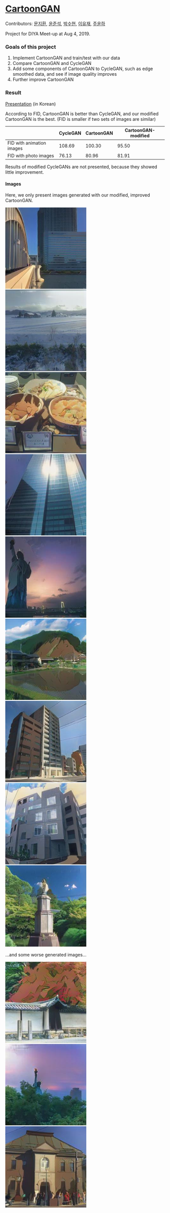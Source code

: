 # [CartoonGAN](http://openaccess.thecvf.com/content_cvpr_2018/papers/Chen_CartoonGAN_Generative_Adversarial_CVPR_2018_paper.pdf)

Contributors: [문지환](https://github.com/mnmjh1215), [윤준석](https://github.com/kokookok77), [박수현](https://github.com/suhyunS2), [이유재](https://github.com/yujaelee), [주윤하](https://github.com/YoonHaJoo)

Project for DIYA Meet-up at Aug 4, 2019.

### Goals of this project

1. Implement CartoonGAN and train/test with our data
2. Compare CartoonGAN and CycleGAN
3. Add some components of CartoonGAN to CycleGAN, such as edge smoothed data, and see if image quality improves
4. Further improve CartoonGAN

### Result

[Presentation](./images/meet-up.pdf) (in Korean)

According to FID, CartoonGAN is better than CycleGAN, and our modified CartoonGAN is the best. (FID is smaller if two sets of images are similar)

|                           | CycleGAN | CartoonGAN | CartoonGAN-modified |
|---------------------------|----------|------------|---------------------|
| FID with animation images | 108.69   | 100.30     | 95.50               |
| FID with photo images     | 76.13    | 80.96      | 81.91               |

Results of modified CycleGANs are not presented, because they showed little improvement.

#### Images

Here, we only present images generated with our modified, improved CartoonGAN.

![ex-1.jpg](./images/ex-1.jpg)
![ex-2.jpg](./images/ex-2.jpg)
![ex-3.jpg](./images/ex-3.jpg)
![ex-4.jpg](./images/ex-4.jpg)
![ex-5.jpg](./images/ex-5.jpg)
![ex-6.jpg](./images/ex-6.jpg)
![ex-7.jpg](./images/ex-7.jpg)
![ex-8.jpg](./images/ex-8.jpg)
![ex-9.jpg](./images/ex-9.jpg)


...and some worse generated images...

![bad-1.jpg](./images/bad-1.jpg)
![bad-2.jpg](./images/bad-2.jpg)
![bad-3.jpg](./images/bad-3.jpg)
